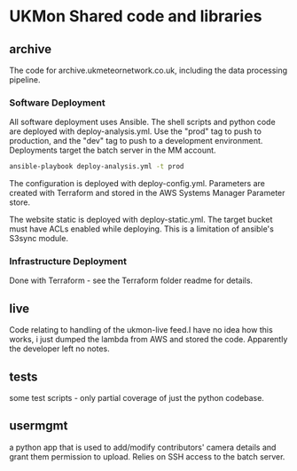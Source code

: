 # UKMon Shared code and libraries


## archive
The code for archive.ukmeteornetwork.co.uk, including the data processing pipeline.

### Software Deployment
All software deployment uses Ansible. 
The shell scripts and python code are deployed with deploy-analysis.yml. Use the "prod" tag to push to production, and the "dev" tag to push to a development environment. Deployments target the batch server in the MM account. 

```bash
ansible-playbook deploy-analysis.yml -t prod
```

The configuration is deployed with deploy-config.yml. Parameters are created with Terraform and stored in the AWS Systems Manager Parameter store. 

The website static is deployed with deploy-static.yml. The target bucket must have ACLs enabled while deploying. This is a limitation of ansible's S3sync module.

### Infrastructure Deployment
Done with Terraform - see the Terraform folder readme for details. 

## live
Code relating to handling of the ukmon-live feed.I have no idea how this works, i just dumped the lambda
from AWS and stored the code. Apparently the developer left no notes. 

## tests

some test scripts - only partial coverage of just the python codebase. 

## usermgmt
a python app that is used to add/modify contributors' camera details and grant them permission to upload.
Relies on SSH access to the batch server. 



